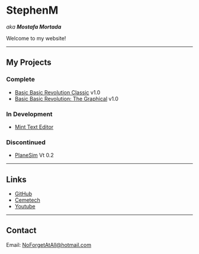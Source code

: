 # StephenM

*aka **Mostafa Mortada***

Welcome to my website!

---

## My Projects

### Complete

- [Basic Basic Revolution Classic](https://ceme.tech/t19545) v1.0
- [Basic Basic Revolution: The Graphical](https://ceme.tech/t19568) v1.0

### In Development

- [Mint Text Editor](https://github.com/StephenMortada/Mint)

### Discontinued

- [PlaneSim](https://ceme.tech/t19487) Vt 0.2

---

## Links

- [GitHub](https://www.github.com/StephenMortada)
- [Cemetech](https://www.cemetech.net/users/StephenM)
- [Youtube](https://www.youtube.com/@stephenmortada)

---

## Contact

Email: <NoForgetAtAll@hotmail.com>
